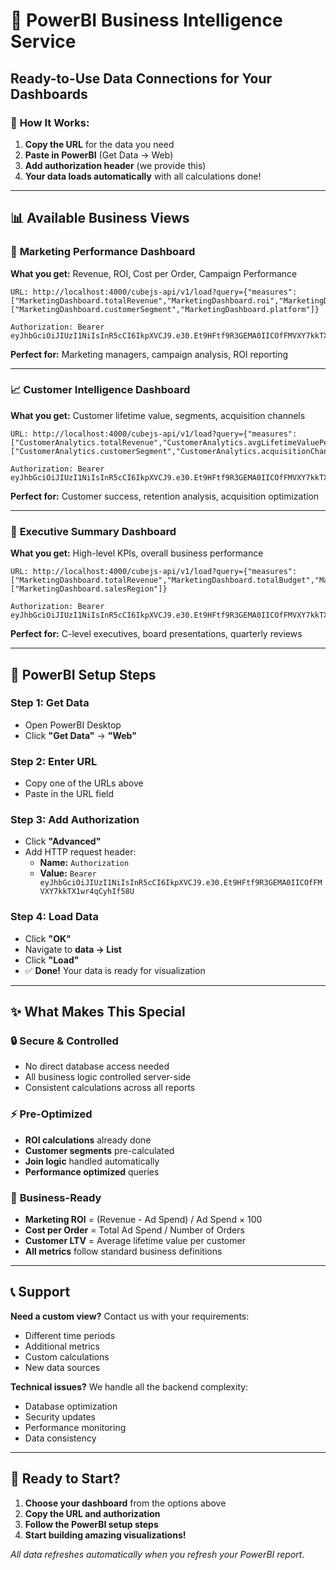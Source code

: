# 🔗 PowerBI Business Intelligence Service
## Ready-to-Use Data Connections for Your Dashboards

### 🎯 **How It Works:**
1. **Copy the URL** for the data you need
2. **Paste in PowerBI** (Get Data → Web)  
3. **Add authorization header** (we provide this)
4. **Your data loads automatically** with all calculations done!

---

## 📊 **Available Business Views**

### 🎯 **Marketing Performance Dashboard**
**What you get:** Revenue, ROI, Cost per Order, Campaign Performance
```
URL: http://localhost:4000/cubejs-api/v1/load?query={"measures":["MarketingDashboard.totalRevenue","MarketingDashboard.roi","MarketingDashboard.costPerOrder","MarketingDashboard.customerCount"],"dimensions":["MarketingDashboard.customerSegment","MarketingDashboard.platform"]}

Authorization: Bearer eyJhbGciOiJIUzI1NiIsInR5cCI6IkpXVCJ9.e30.Et9HFtf9R3GEMA0IICOfFMVXY7kkTX1wr4qCyhIf58U
```

**Perfect for:** Marketing managers, campaign analysis, ROI reporting

---

### 📈 **Customer Intelligence Dashboard**  
**What you get:** Customer lifetime value, segments, acquisition channels
```
URL: http://localhost:4000/cubejs-api/v1/load?query={"measures":["CustomerAnalytics.totalRevenue","CustomerAnalytics.avgLifetimeValuePerCustomer","CustomerAnalytics.uniqueCustomers"],"dimensions":["CustomerAnalytics.customerSegment","CustomerAnalytics.acquisitionChannel"]}

Authorization: Bearer eyJhbGciOiJIUzI1NiIsInR5cCI6IkpXVCJ9.e30.Et9HFtf9R3GEMA0IICOfFMVXY7kkTX1wr4qCyhIf58U
```

**Perfect for:** Customer success, retention analysis, acquisition optimization

---

### 🏢 **Executive Summary Dashboard**
**What you get:** High-level KPIs, overall business performance
```
URL: http://localhost:4000/cubejs-api/v1/load?query={"measures":["MarketingDashboard.totalRevenue","MarketingDashboard.totalBudget","MarketingDashboard.roi","CustomerAnalytics.uniqueCustomers"],"dimensions":["MarketingDashboard.salesRegion"]}

Authorization: Bearer eyJhbGciOiJIUzI1NiIsInR5cCI6IkpXVCJ9.e30.Et9HFtf9R3GEMA0IICOfFMVXY7kkTX1wr4qCyhIf58U
```

**Perfect for:** C-level executives, board presentations, quarterly reviews

---

## 🔧 **PowerBI Setup Steps**

### Step 1: Get Data
- Open PowerBI Desktop
- Click **"Get Data"** → **"Web"**

### Step 2: Enter URL
- Copy one of the URLs above
- Paste in the URL field

### Step 3: Add Authorization
- Click **"Advanced"**
- Add HTTP request header:
  - **Name:** `Authorization`
  - **Value:** `Bearer eyJhbGciOiJIUzI1NiIsInR5cCI6IkpXVCJ9.e30.Et9HFtf9R3GEMA0IICOfFMVXY7kkTX1wr4qCyhIf58U`

### Step 4: Load Data
- Click **"OK"**
- Navigate to **data → List**
- Click **"Load"**
- ✅ **Done!** Your data is ready for visualization

---

## ✨ **What Makes This Special**

### 🔒 **Secure & Controlled**
- No direct database access needed
- All business logic controlled server-side
- Consistent calculations across all reports

### ⚡ **Pre-Optimized**
- **ROI calculations** already done
- **Customer segments** pre-calculated  
- **Join logic** handled automatically
- **Performance optimized** queries

### 🎯 **Business-Ready**
- **Marketing ROI** = (Revenue - Ad Spend) / Ad Spend × 100
- **Cost per Order** = Total Ad Spend / Number of Orders
- **Customer LTV** = Average lifetime value per customer
- **All metrics** follow standard business definitions

---

## 📞 **Support**

**Need a custom view?** Contact us with your requirements:
- Different time periods
- Additional metrics
- Custom calculations
- New data sources

**Technical issues?** We handle all the backend complexity:
- Database optimization
- Security updates  
- Performance monitoring
- Data consistency

---

## 🎉 **Ready to Start?**

1. **Choose your dashboard** from the options above
2. **Copy the URL and authorization**
3. **Follow the PowerBI setup steps**
4. **Start building amazing visualizations!**

*All data refreshes automatically when you refresh your PowerBI report.*